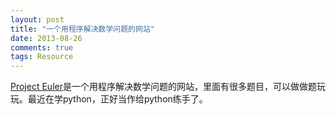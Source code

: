 ```yaml
---
layout: post
title: "一个用程序解决数学问题的网站"
date: 2013-08-26
comments: true
tags: Resource
---
```

<p><a href="http://projecteuler.net/">Project Euler</a>是一个用程序解决数学问题的网站，里面有很多题目，可以做做题玩玩。最近在学python，正好当作给python练手了。</p>